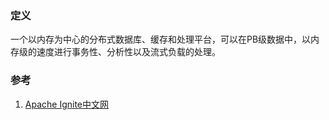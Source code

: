 ### 定义
一个以内存为中心的分布式数据库、缓存和处理平台，可以在PB级数据中，以内存级的速度进行事务性、分析性以及流式负载的处理。

### 参考

1. [Apache Ignite中文网](https://liyuj.gitee.io/doc/java/#_1-ignite是什么？)
